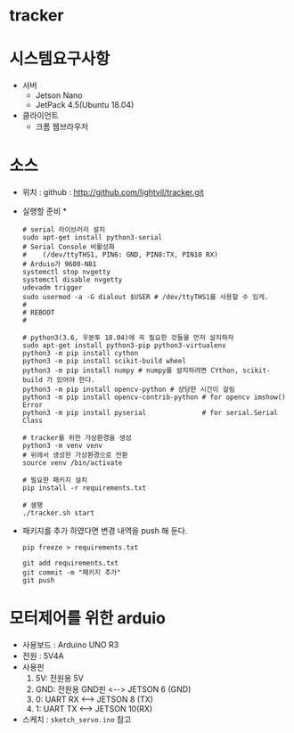 # tracker

# 시스템요구사항
* 서버
    * Jetson Nano
    * JetPack 4.5(Ubuntu 18.04)
* 클라이언트
    * 크롬 웹브라우저

# 소스
* 위치 : github : http://github.com/lightvil/tracker.git
* 실행할 준비
    * 
    ```
    # serial 라이브러리 설치
    sudo apt-get install python3-serial
    # Serial Console 비활성화
    #    (/dev/ttyTHS1, PIN6: GND, PIN8:TX, PIN10 RX)
    # Arduio가 9600-N81
    systemctl stop nvgetty
    systemctl disable nvgetty
    udevadm trigger
    sudo usermod -a -G dialout $USER # /dev/ttyTHS1를 사용할 수 있게.
    #
    # REBOOT
    #

    # python3(3.6, 우분투 18.04)에 꼭 필요한 것들을 먼저 설치하자
    sudo apt-get install python3-pip python3-virtualenv 
    python3 -m pip install cython
    python3 -m pip install scikit-build wheel
    python3 -m pip install numpy # numpy를 설치하려면 CYthon, scikit-build 가 있어야 한다.
    python3 -m pip install opencv-python # 상당한 시간이 걸림
    python3 -m pip install opencv-contrib-python # for opencv imshow() Error
    python3 -m pip install pyserial              # for serial.Serial Class
    
    # tracker를 위한 가상환경을 생성
    python3 -m venv venv
    # 위에서 생성한 가상환경으로 전환
    source venv /bin/activate
     
    # 필요한 패키지 설치
    pip install -r requirements.txt
  
    # 샐행
    ./tracker.sh start
    ```

* 패키지를 추가 하였다면 변경 내역을 push 해 둔다.
    ```
    pip freeze > requirements.txt
  
    git add requirements.txt
    git commit -m "패키지 추가"
    git push
    ```

# 모터제어를 위한 arduio
* 사용보드 : Arduino UNO R3
* 전원 : 5V4A
* 사용핀
    1. 5V: 전원용 5V
    1. GND: 전원용 GND핀 <--> JETSON 6 (GND)
    1. 0: UART RX        <--> JETSON 8 (TX)
    1. 1: UART TX        <--> JETSON 10(RX)
* 스케치 : `sketch_servo.ino` 참고

